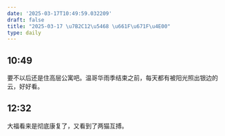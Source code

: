 ```yaml
---
date: '2025-03-17T10:49:59.032209'
draft: false
title: "2025-03-17 \u7B2C12\u5468 \u661F\u671F\u4E00"
type: daily
---
```


## 10:49

要不以后还是住高层公寓吧。温哥华雨季结束之前，每天都有被阳光照出银边的云，好好看。


## 12:32

大福看来是彻底康复了，又看到了两猫互搏。

